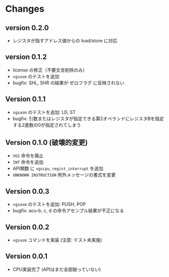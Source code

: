 # Changes

## version 0.2.0
- レジスタが指すアドレス値からの load/store に対応

## version 0.1.2
- license の修正（不要文言削除のみ）
- `vgsasm` のテストを追加
- bugfix: SHL, SHR の結果が ゼロフラグ に反映されない

## Version 0.1.1
- `vgsasm` のテストを追加: LD, ST
- bugfix: 引数またはレジスタが指定できる第2オペランドにレジスタBを指定する2進数の0が指定されてしまう

## Version 0.1.0 (破壊的変更)
- `VGS` 命令を廃止
- `INT` 命令を追加
- API関数 に `vgscpu_regist_interrupt` を追加
- `UNKNOWN INSTRUCTION` 例外メッセージの書式を変更

## Version 0.0.3
- `vgsasm` のテストを追加: PUSH, POP
- bugfix: acu-b, c, d の命令アセンブル結果が不正になる

## Version 0.0.2
- `vgsasm` コマンドを実装 (注意: テスト未実施)

## Version 0.0.1
- CPU実装完了 (APIはまだ全部揃っていない)

